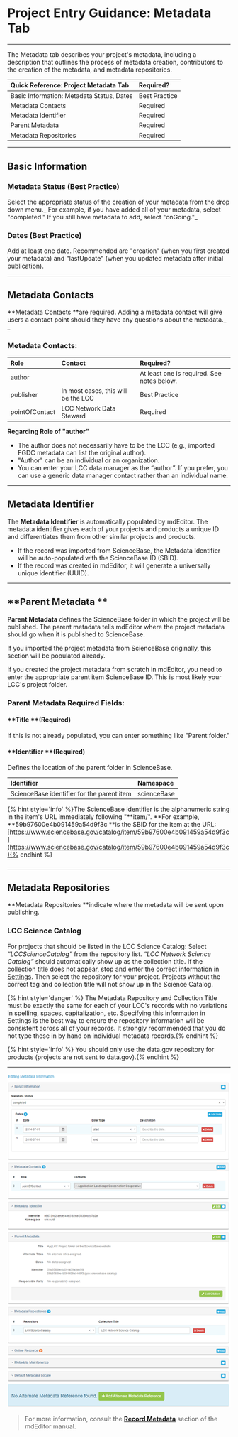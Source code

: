 # Project Entry Guidance: Metadata Tab

---

The Metadata tab describes your project's metadata, including a description that outlines the process of metadata creation, contributors to the creation of the metadata, and metadata repositories.

| Quick Reference: Project Metadata Tab | Required? |
| :--- |:--- |
| Basic Information: Metadata Status, Dates |Best Practice|
| Metadata Contacts |Required |
| Metadata Identifier |Required |
| Parent Metadata |Required |
| Metadata Repositories |Required |

---

## **Basic Information**

### **Metadata Status \(Best Practice\)**

Select the appropriate status of the creation of your metadata from the drop down menu._ For example, if you have added all of your metadata, select "completed." If you still have metadata to add, select "onGoing."_

### **Dates \(Best Practice\)**

Add at least one date. Recommended are "creation" \(when you first created your metadata\) and "lastUpdate" \(when you updated metadata after initial publication\).

---

## **Metadata Contacts**

**Metadata Contacts **are required. Adding a metadata contact will give users a contact point should they have any questions about the metadata._ _

### Metadata Contacts:

| Role | Contact | Required? | 
| :--- | :--- |:--- |
| author | |At least one is required. See notes below. |
| publisher | In most cases, this will be the LCC | Best Practice |
| pointOfContact | LCC Network Data Steward | Required |


**Regarding Role of "author"**
* The author does not necessarily have to be the LCC \(e.g., imported FGDC metadata can list the original author\).
* "Author" can be an individual or an organization.
* You can enter your LCC data manager as the “author”. If you prefer, you can use a generic data manager contact rather than an individual name.

---

## Metadata Identifier

The **Metadata Identifier** is automatically populated by mdEditor. The metadata identifier gives each of your projects and products a unique ID and differentiates them from other similar projects and products.

* If the record was imported from ScienceBase, the Metadata Identifier will be auto-populated with the ScienceBase ID \(SBID\).
* If the record was created in mdEditor, it will generate a universally unique identifier \(UUID\).

---

## **Parent Metadata **

**Parent Metadata** defines the ScienceBase folder in which the project will be published. The parent metadata tells mdEditor where the project metadata should go when it is published to ScienceBase.

If you imported the project metadata from ScienceBase originally, this section will be populated already.

If you created the project metadata from scratch in mdEditor, you need to enter the appropriate parent item ScienceBase ID. This is most likely your LCC's project folder.

### Parent Metadata Required Fields:

#### **Title **\(Required\)

If this is not already populated, you can enter something like "Parent folder."

#### **Identifier **\(Required\)

Defines the location of the parent folder in ScienceBase.

| Identifier | Namespace |
| :--- | :--- |
| ScienceBase identifier for the parent item | scienceBase |

{% hint style='info' %}The ScienceBase identifier is the alphanumeric string in the item's URL immediately following "**item/". **For example, **59b97600e4b091459a54d9f3c **is the SBID for the item at the URL: [https://www.sciencebase.gov/catalog/item/59b97600e4b091459a54d9f3c](https://www.sciencebase.gov/catalog/item/59b97600e4b091459a54d9f3c){% endhint %}

##### 

---

## **Metadata Repositories**

**Metadata Repositories **indicate where the metadata will be sent upon publishing.

### LCC Science Catalog

For projects that should be listed in the LCC Science Catalog: Select _“LCCScienceCatalog”_ from the repository list. _“LCC Network Science Catalog”_ should automatically show up as the collection title. If the collection title does not appear, stop and enter the correct information in [Settings](/settings.md). Then select the repository for your project. Projects without the correct tag and collection title will not show up in the Science Catalog.

{% hint style='danger' %} The Metadata Repository and Collection Title must be exactly the same for each of your LCC's records with no variations in spelling, spaces, capitalization, etc. Specifying this information in Settings is the best way to ensure the repository information will be consistent across all of your records. It strongly recommended that you do not type these in by hand on individual metadata records.{% endhint %}


{% hint style='info' %} You should only use the data.gov repository for products (projects are not sent to data.gov).{% endhint %}

---

![](/assets/metadata_window.png)

> For more information, consult the [**Record Metadata**](https://adiwg.gitbooks.io/mdeditor/content/record/edit/main.html) section of the mdEditor manual.




